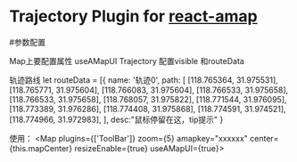# Trajectory Plugin for [react-amap](https://elemefe.github.io/react-amap/)


#参数配置

Map上要配置属性 useAMapUI
Trajectory 配置visible 和routeData

轨迹路线
let routeData = [{
      name: '轨迹0',
      path: [
        [118.765364, 31.975531],
        [118.765771, 31.975604],
        [118.766083, 31.975604],
        [118.766533, 31.975658],
        [118.766533, 31.975658],
        [118.768057, 31.975822],
        [118.771544, 31.976095],
        [118.773389, 31.976286],
        [118.774408, 31.975868],
        [118.774591, 31.974521],
        [118.774966, 31.972983],
      ],
      desc:"鼠标停留在这，tip提示"
    }

使用：
<Map plugins={['ToolBar']}  zoom={5} amapkey="xxxxxx" center={this.mapCenter} resizeEnable={true} useAMapUI={true}>
  <Trajectory visible={true} routeData={routeData}/>
	<Marker position ={this.mapCenter}/>
</Map>
